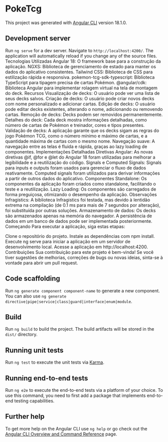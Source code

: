 # PokeTcg

This project was generated with [Angular CLI](https://github.com/angular/angular-cli) version 18.1.0.

## Development server

Run `ng serve` for a dev server. Navigate to `http://localhost:4200/`. The application will automatically reload if you change any of the source files.
Tecnologias Utilizadas
Angular 18: O framework base para a construção da aplicação.
NGXS: Biblioteca de gerenciamento de estado para manter os dados do aplicativo consistentes.
Tailwind CSS: Biblioteca de CSS para estilização rápida e responsiva.
pokemon-tcg-sdk-typescript: Biblioteca TypeScript para tipagem precisa de cartas Pokémon.
@angular/cdk: Biblioteca Angular para implementar rolagem virtual na tela de montagem do deck.
Recursos
Visualização de decks:
O usuário pode ver uma lista de seus decks salvos.
Criação de decks:
O usuário pode criar novos decks com nome personalizado e adicionar cartas.
Edição de decks:
O usuário pode editar decks existentes, alterando o nome, adicionando ou removendo cartas.
Remoção de decks:
Decks podem ser removidos permanentemente.
Detalhes do deck:
Cada deck mostra informações detalhadas, como número de cartas de Pokémon e treinador, cores e tipos presentes.
Validação de decks:
A aplicação garante que os decks sigam as regras do jogo Pokémon TCG, como o número mínimo e máximo de cartas, e a quantidade máxima de cartas com o mesmo nome.
Navegação suave:
A navegação entre as telas é fluida e rápida, graças ao lazy loading de componentes.
Implementações Detalhadas
Diretivas Angular:
As novas diretivas @if, @for e @let do Angular 18 foram utilizadas para melhorar a legibilidade e a reutilização do código.
Signals e Computed Signals:
Signals para inputs e outputs foram usados para gerenciar o fluxo de dados reativamente. Computed signals foram utilizados para derivar informações a partir de outros dados do aplicativo.
Componentes Standalone:
Os componentes da aplicação foram criados como standalone, facilitando o teste e a reutilização.
Lazy Loading:
Os componentes são carregados de forma preguiçosa, otimizando o desempenho da aplicação.
Observações
Infragistics: A biblioteca Infragistics foi testada, mas devido à lentidão extrema na compilação (de 0.1 ms para mais de 7 segundos por alteração), foi substituída por outras soluções.
Armazenamento de dados: Os decks são armazenados apenas na memória do navegador. A persistência de dados em um banco de dados pode ser implementada posteriormente.
Começando
Para executar a aplicação, siga estas etapas:

Clone o repositório do projeto.
Instale as dependências com npm install.
Execute ng serve para iniciar a aplicação em um servidor de desenvolvimento local.
Acesse a aplicação em http://localhost:4200.
Contribuições
Sua contribuição para este projeto é bem-vinda! Se você tiver sugestões de melhorias, correções de bugs ou novas ideias, sinta-se à vontade para abrir um pull request.
## Code scaffolding

Run `ng generate component component-name` to generate a new component. You can also use `ng generate directive|pipe|service|class|guard|interface|enum|module`.

## Build

Run `ng build` to build the project. The build artifacts will be stored in the `dist/` directory.

## Running unit tests

Run `ng test` to execute the unit tests via [Karma](https://karma-runner.github.io).

## Running end-to-end tests

Run `ng e2e` to execute the end-to-end tests via a platform of your choice. To use this command, you need to first add a package that implements end-to-end testing capabilities.

## Further help

To get more help on the Angular CLI use `ng help` or go check out the [Angular CLI Overview and Command Reference](https://angular.dev/tools/cli) page.
